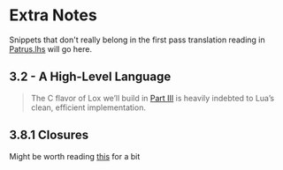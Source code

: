 # Extra Notes

Snippets that don't really belong in the first pass translation reading in [Patrus.lhs](Patrus.lhs) will go here.

## 3.2 - A High-Level Language

>The C flavor of Lox we’ll build in [Part III](https://craftinginterpreters.com/a-bytecode-virtual-machine.html) is heavily indebted to Lua’s clean, efficient implementation.

## 3.8.1 Closures

Might be worth reading [this](https://matt.might.net/articles/closure-conversion/) for a bit